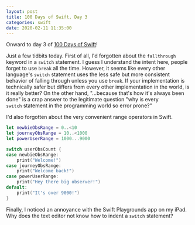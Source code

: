 ```yaml
---
layout: post
title: 100 Days of Swift, Day 3
categories: swift
date: 2020-02-11 11:35:00
---
```


Onward to day 3 of [100 Days of Swift](https://www.hackingwithswift.com/100)!

Just a few tidbits today. First of all, I'd forgotten about the `fallthrough` keyword in a `switch` statement. I guess I understand the intent here, people forget to use `break` all the time. However, it seems like every other language's `switch` statement uses the less safe but more consistent behavior of falling through unless you use `break`. If your implementation is technically safer but differs from every other implementation in the world, is it really better? On the other hand, "...because that's how it's always been done" is a crap answer to the legitimate question "why is every `switch` statement in the programming world so error prone?"

I'd also forgotten about the very convenient range operators in Swift.

```swift
let newbieObsRange = 0..<10
let journeyObsRange = 10..<1000
let powerUserRange = 1000...9000

switch userObsCount {
case newbieObsRange:
	print("Welcome!")
case journeyObsRange:
	print("Welcome back!")
case powerUserRange:
	print("Hey there big observer!")
default:
	print("It's over 9000!")
}
```

Finally, I noticed an annoyance with the Swift Playgrounds app on my iPad. Why does the text editor not know how to indent a `switch` statement?
